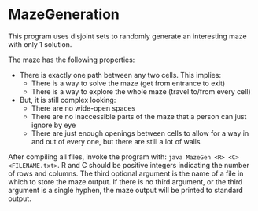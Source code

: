# MazeGeneration
This program uses disjoint sets to randomly generate an interesting maze with only 1 solution.

The maze has the following properties:
* There is exactly one path between any two cells. This implies:
  * There is a way to solve the maze (get from entrance to exit)
  * There is a way to explore the whole maze (travel to/from every cell)
* But, it is still complex looking:
  * There are no wide-open spaces
  * There are no inaccessible parts of the maze that a person can just ignore by eye
  * There are just enough openings between cells to allow for a way in and out of every one, but there are still a lot of walls

After compiling all files, invoke the program with:
`java MazeGen <R> <C> <FILENAME.txt>`.  R and C should be positive integers indicating the number of rows and columns. The third optional argument is the name of a file in which to store the maze output. If there is no third argument, or the third argument is a single hyphen, the maze output will be printed to standard output.
